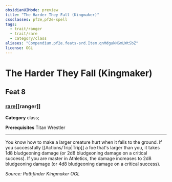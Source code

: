 ```yaml
---
obsidianUIMode: preview
title: "The Harder They Fall (Kingmaker)"
cssclasses: pf2e,pf2e-spell
tags:
  - trait/ranger
  - trait/rare
  - category/class
aliases: "Compendium.pf2e.feats-srd.Item.qnMdgukNGmLWtSbZ"
license: OGL
---
```

# The Harder They Fall (Kingmaker)
## Feat 8
### [rare](rare "Rare Rarity Trait")[[ranger]]

**Category** class; 



**Prerequisites** Titan Wrestler
* * *
You know how to make a larger creature hurt when it falls to the ground. If you successfully [[Actions/Trip|Trip]] a foe that's larger than you, it takes 1d8 bludgeoning damage (or 2d8 bludgeoning damage on a critical success). If you are master in Athletics, the damage increases to 2d8 bludgeoning damage (or 4d8 bludgeoning damage on a critical success).

*Source: Pathfinder Kingmaker*
*OGL*
